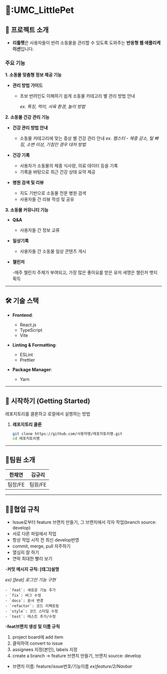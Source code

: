 # 🐹:UMC_LittlePet

## 📖 프로젝트 소개
- **리틀펫**은 사용자들이 반려 소동물을 관리할 수 있도록 도와주는 **반응형 웹 애플리케이션**입니다.
### 주요 기능
   **1. 소동물 맞춤형 정보 제공 기능**
  - **관리 방법 가이드**
    - 초보 반려인도 이해하기 쉽게 소동물 카테고리 별 관리 방법 안내
        
        *ex. 특징, 먹이, 사육 환경, 놀이 방법*
 
  **2. 소동물 건강 관리 기능**
  - **건강 관리 방법 안내**
    
    - 소동물 카테고리에 맞는 증상 별 건강 관리 안내
      *ex. 햄스터 - 체중 감소, 털 빠짐, 소변 이상, 기침인 경우 대처 방법*
      
  - **건강 기록**
    
    - 사용자가 소동물의 체중 식사량, 의료 데이터 등을 기록
    - 기록을 바탕으로 최근 건강 상태 요약 제공
      
  - **병원 검색 및 리뷰**
    
    - 지도 기반으로 소동물 전문 병원 검색
    - 사용자들 간 리뷰 작성 및 공유
   
  **3. 소동물 커뮤니티 기능**
     
  - **Q&A**
    
    - 사용자들 간 정보 교류
      
  - **일상기록**
    
    - 사용자들 간 소동물 일상 콘텐츠 게시
      
  - **챌린저**
    
    -매주 챌린지 주제가 부여되고, 가장 많은 좋아요를 받은 유저 세명은 챌린저 뱃지 획득

---

## 🛠️ 기술 스택

- **Frontend**:
  - React.js
  - TypeScript
  - Vite

    
- **Linting & Formatting**:
  - ESLint
  - Prettier
    
- **Package Manager**:
  - Yarn

---

## 🚀 시작하기 (Getting Started)
레포지토리를 클론하고 로컬에서 실행하는 방법

1. **레포지토리 클론**
   ```bash
   git clone https://github.com/사용자명/레포지토리명.git
   cd 레포지토리명


---

## :two_men_holding_hands:팀원 소개
| 한채연 | 김규리 | 
|:-----:|:------:|
|팀장/FE|팀원/FE|

---

## :ok_woman:협업 규칙
- Issue로부터 feature 브랜치 만들기, 그 브랜치에서 각자 작업(branch source: develop)
- 서로 다른 파일에서 작업
- 항상 작업 시작 전 최신 develop반영
- commit, merge, pull 자주하기
- 열심히 잘 하기
- 연락 최대한 빨리 보기
  
-**커밋 메시지 규칙: [태그]설명**
  
  *ex) [feat] 로그인 기능 구현*
  
    - `feat`: 새로운 기능 추가
    - `fix`: 버그 수정
    - `docs`: 문서 변경
    - `refactor`: 코드 리팩토링
    - `style`: 코드 스타일 수정
    - `test`: 테스트 추가/수정
 
-**feat브랜치 생성 및 이름 규칙**

1. project board에 add item
2. 클릭하여 convert to issue
3. assignees 지정(본인), labels 지정
4. create a branch -> feature 브랜치 만들기, 브랜치 source: develop
 * 브랜치 이름: feature/issue번호/기능이름
   *ex)feature/2/Navbar*
